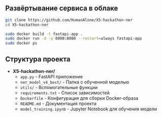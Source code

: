 ## Развёртывание сервиса в облаке

```bash
git clone https://github.com/HumanAlone/X5-hackathon-ner
cd X5-hackathon-ner

sudo docker build -t fastapi-app .
sudo docker run -d -p 8000:8000 --restart=always fastapi-app
sudo docker ps
```


## Структура проекта

- **X5-hackathon-ner/**
  - `app.py` - FastAPI приложение
  - `ner_model_v4_best/` - Папка с обученной моделью
  - `utils/` - Вспомогательные функции
  - `requirements.txt` - Список зависимостей
  - `Dockerfile` - Конфигурация для сборки Docker-образа
  - `README.md` - Документация проекта
  - `model_training.ipynb` - Jupyter Notebook для обучения модели

